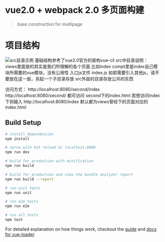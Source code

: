# vue2.0 + webpack 2.0  多页面构建

> base construction for mutilpage
# 项目结构
![src目录示例](http://inimg01.jiuyan.info/0463fa67-6c8e-4bea-b531-5e383746b0e6)
基础结构参考了vue2.0官方的架构vue-cli
src中目录说明：
views里面放的其实是我们所理解的各个页面
比如index  compt里是index自己模块所需要的vue模块，没有公用性
入口js文件 index.js  如若需要引入其他js，请不要放在这一层，另起一个子目录存放
src外层的目录存放公共的东西

访问方式：
http://localhost:8080/second/index
http://localhost:8080/second/
都可访问  second下的index.html
若想访问index下则输入  http://localhost:8080/index
默认都为views曾经下的页面对应的 index.html

## Build Setup

``` bash
# install dependencies
npm install

# serve with hot reload at localhost:8080
npm run dev

# build for production with minification
npm run build

# build for production and view the bundle analyzer report
npm run build --report

# run unit tests
npm run unit

# run e2e tests
npm run e2e

# run all tests
npm test
```

For detailed explanation on how things work, checkout the [guide](http://vuejs-templates.github.io/webpack/) and [docs for vue-loader](http://vuejs.github.io/vue-loader).
